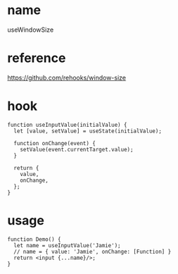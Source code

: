 # name

useWindowSize

# reference

https://github.com/rehooks/window-size

# hook

```
function useInputValue(initialValue) {
  let [value, setValue] = useState(initialValue);

  function onChange(event) {
    setValue(event.currentTarget.value);
  }

  return {
    value,
    onChange,
  };
}
```

# usage

```
function Demo() {
  let name = useInputValue('Jamie');
  // name = { value: 'Jamie', onChange: [Function] }
  return <input {...name}/>;
}
```
